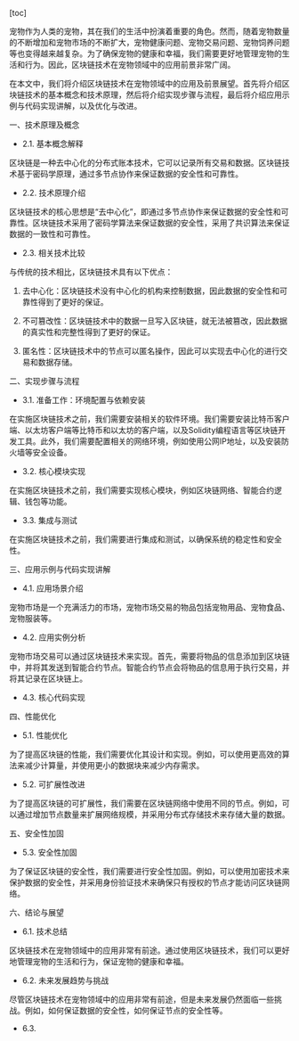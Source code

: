 
[toc]                    
                
                
宠物作为人类的宠物，其在我们的生活中扮演着重要的角色。然而，随着宠物数量的不断增加和宠物市场的不断扩大，宠物健康问题、宠物交易问题、宠物饲养问题等也变得越来越复杂。为了确保宠物的健康和幸福，我们需要更好地管理宠物的生活和行为。因此，区块链技术在宠物领域中的应用前景非常广阔。

在本文中，我们将介绍区块链技术在宠物领域中的应用及前景展望。首先将介绍区块链技术的基本概念和技术原理，然后将介绍实现步骤与流程，最后将介绍应用示例与代码实现讲解，以及优化与改进。

一、技术原理及概念

- 2.1. 基本概念解释

区块链是一种去中心化的分布式账本技术，它可以记录所有交易和数据。区块链技术基于密码学原理，通过多节点协作来保证数据的安全性和可靠性。

- 2.2. 技术原理介绍

区块链技术的核心思想是“去中心化”，即通过多节点协作来保证数据的安全性和可靠性。区块链技术采用了密码学算法来保证数据的安全性，采用了共识算法来保证数据的一致性和可靠性。

- 2.3. 相关技术比较

与传统的技术相比，区块链技术具有以下优点：

1. 去中心化：区块链技术没有中心化的机构来控制数据，因此数据的安全性和可靠性得到了更好的保证。

2. 不可篡改性：区块链技术中的数据一旦写入区块链，就无法被篡改，因此数据的真实性和完整性得到了更好的保证。

3. 匿名性：区块链技术中的节点可以匿名操作，因此可以实现去中心化的进行交易和数据存储。

二、实现步骤与流程

- 3.1. 准备工作：环境配置与依赖安装

在实施区块链技术之前，我们需要安装相关的软件环境。我们需要安装比特币客户端、以太坊客户端等比特币和以太坊的客户端，以及Solidity编程语言等区块链开发工具。此外，我们需要配置相关的网络环境，例如使用公网IP地址，以及安装防火墙等安全设备。

- 3.2. 核心模块实现

在实施区块链技术之前，我们需要实现核心模块，例如区块链网络、智能合约逻辑、钱包等功能。

- 3.3. 集成与测试

在实施区块链技术之前，我们需要进行集成和测试，以确保系统的稳定性和安全性。

三、应用示例与代码实现讲解

- 4.1. 应用场景介绍

宠物市场是一个充满活力的市场，宠物市场交易的物品包括宠物用品、宠物食品、宠物服装等。



- 4.2. 应用实例分析

宠物市场交易可以通过区块链技术来实现。首先，需要将物品的信息添加到区块链中，并将其发送到智能合约节点。智能合约节点会将物品的信息用于执行交易，并将其记录在区块链上。



- 4.3. 核心代码实现



四、性能优化

- 5.1. 性能优化

为了提高区块链的性能，我们需要优化其设计和实现。例如，可以使用更高效的算法来减少计算量，并使用更小的数据块来减少内存需求。



- 5.2. 可扩展性改进

为了提高区块链的可扩展性，我们需要在区块链网络中使用不同的节点。例如，可以通过增加节点数量来扩展网络规模，并采用分布式存储技术来存储大量的数据。



五、安全性加固

- 5.3. 安全性加固

为了保证区块链的安全性，我们需要进行安全性加固。例如，可以使用加密技术来保护数据的安全性，并采用身份验证技术来确保只有授权的节点才能访问区块链网络。



六、结论与展望

- 6.1. 技术总结

区块链技术在宠物领域中的应用非常有前途。通过使用区块链技术，我们可以更好地管理宠物的生活和行为，保证宠物的健康和幸福。

- 6.2. 未来发展趋势与挑战

尽管区块链技术在宠物领域中的应用非常有前途，但是未来发展仍然面临一些挑战。例如，如何保证数据的安全性，如何保证节点的安全性等。

- 6.3.

